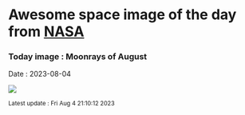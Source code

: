 
# Awesome space image of the day from [NASA](https://api.nasa.gov/)

### Today image : Moonrays of August
Date : 2023-08-04

![](https://apod.nasa.gov/apod/image/2308/GianniTumino_Moon_Rays_JPG_LOGO_1024pix.jpg)

<small>Latest update : Fri Aug  4 21:10:12 2023</small>
        